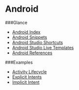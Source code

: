 # Android

###Glance
* [Android Index](https://github.com/dnshariprasad/android-index)
* [Android Snippets](https://github.com/dnshariprasad/android-snippets)
* [Android Studio Shortcuts](https://github.com/dnshariprasad/android-studio-shortcuts) 
* [Android Studio Live Templates](https://github.com/dnshariprasad/android-studio-live-templates)
* [Android References](https://github.com/dnshariprasad/android-references)

###Examples
* [Activity Lifecycle](https://github.com/dnshariprasad/android-activity-lifecycle)
* [Explicit Intents](https://github.com/dnshariprasad/android-explicit-intents)
* [Implicit Intent](https://github.com/dnshariprasad/android-implicit-intent)

